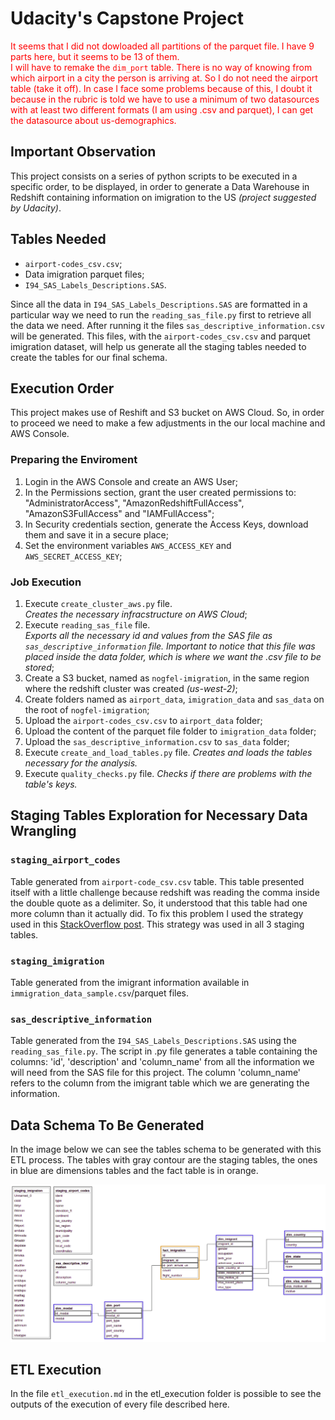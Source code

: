 # Udacity's Capstone Project

<font color='red'>It seems that I did not dowloaded all partitions of the parquet file. I have 9 parts here, but it seems to be 13 of them.<br>
I will have to remake the `dim_port` table. There is no way of knowing from which airport in a city the person is arriving at. So I do not need the airport table (take it off). In case I face some problems because of this, I doubt it because in the rubric is told we have to use a minimum of two datasources with at least two different formats (I am using .csv and parquet), I can get the datasource about us-demographics.</font>

## Important Observation
This project consists on a series of python scripts to be executed in a specific order, to be displayed, in order to generate a Data Warehouse in Redshift containing information on imigration to the US _(project suggested by Udacity)_.

## Tables Needed
- `airport-codes_csv.csv`;<br>
- Data imigration parquet files;<br>
- `I94_SAS_Labels_Descriptions.SAS`.<br>

Since all the data in `I94_SAS_Labels_Descriptions.SAS` are formatted in a particular way we need to run the `reading_sas_file.py` first to retrieve all the data we need. After running it the files `sas_descriptive_information.csv` will be generated. This files, with the `airport-codes_csv.csv` and parquet imigration dataset, will help us generate all the staging tables needed to create the tables for our final schema.

## Execution Order
This project makes use of Reshift and S3 bucket on AWS Cloud. So, in order to proceed we need to make a few adjustments in the our local machine and AWS Console.

### Preparing the Enviroment
1) Login in the AWS Console and create an AWS User;<br>
2) In the Permissions section, grant the user created permissions to: "AdministratorAccess", "AmazonRedshiftFullAccess", "AmazonS3FullAccess" and "IAMFullAccess";<br>
3) In Security credentials section, generate the Access Keys, download them and save it in a secure place;<br>
4) Set the environment variables `AWS_ACCESS_KEY` and `AWS_SECRET_ACCESS_KEY`;


### Job Execution
1) Execute `create_cluster_aws.py` file. <br>
_Creates the necessary infracstructure on AWS Cloud_;
2) Execute `reading_sas_file` file. <br>
_Exports all the necessary id and values from the SAS file as `sas_descriptive_information` file. Important to notice that this file was placed inside the data folder, which is where we want the .csv file to be stored_;
3) Create a S3 bucket, named as `nogfel-imigration`, in the same region where the redshift cluster was created _(us-west-2)_;
4) Create folders named as `airport_data`, `imigration_data` and `sas_data` on the root of `nogfel-imigration`;
5) Upload the `airport-codes_csv.csv` to `airport_data` folder;
6) Upload the content of the parquet file folder to `imigration_data` folder;
6) Upload the `sas_descriptive_information.csv` to `sas_data` folder;
7) Execute `create_and_load_tables.py` file. _Creates and loads the tables necessary for the analysis._
8) Execute `quality_checks.py` file. _Checks if there are problems with the table's keys._

## Staging Tables Exploration for Necessary Data Wrangling

### `staging_airport_codes`
Table generated from `airport-code_csv.csv` table. 
This table presented itself with a little challenge because redshift was reading the comma inside the double quote as a delimiter. So, it understood that this table had one more column than it actually did. To fix this problem I used the strategy used in this [StackOverflow post](https://stackoverflow.com/questions/47290137/redshift-loading-csv-with-commas-in-a-text-field). This strategy was used in all 3 staging tables.

### `staging_imigration`
Table generated from the imigrant information available in `immigration_data_sample.csv`/parquet files.

### `sas_descriptive_information`
Table generated from the `I94_SAS_Labels_Descriptions.SAS` using the `reading_sas_file.py`. The script in .py file generates a table containing the columns: 'id', 'description' and 'column_name' from all the information we will need from the SAS file for this project. The column 'column_name' refers to the column from the imigrant table which we are generating the information.


## Data Schema To Be Generated
In the image below we can see the tables schema to be generated with this ETL process. The tables with gray contour are the staging tables, the ones in blue are dimensions tables and the fact table is in orange.

![alt text](Tables_schema.png "Tables Schema")

## ETL Execution
In the file `etl_execution.md` in the etl_execution folder is possible to see the outputs of the execution of every file described here.
